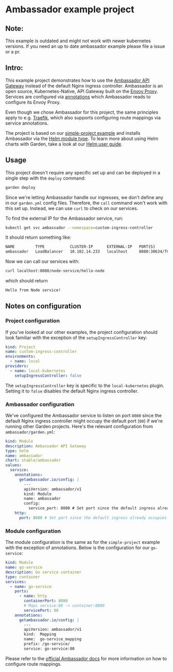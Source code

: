 # Ambassador example project

## Note:

This example is outdated and might not work with newer kubernetes versions. If you need an up to date ambassador example please file a issue or a pr.

## Intro:

This example project demonstrates how to use the [Ambassador API Gateway](https://www.getambassador.io/) instead of the default Nginx ingress controller. Ambassador is an open source, Kubernetes-Native, API Gateway built on the [Envoy Proxy](https://github.com/envoyproxy/envoy). Services are configured via [annotations](https://docs.garden.io/reference/module-types/container#module-services-annotations) which Ambassador reads to configure its Envoy Proxy.

Even though we chose Ambassador for this project, the same principles apply to e.g. [Traefik](https://traefik.io/), which also supports configuring route mappings via service annotations.

The project is based on our [simple-project example](https://github.com/garden-io/garden/tree/v0.9.0-docfix.2/examples/simple-project) and installs Ambassador via the [Helm module type](https://docs.garden.io/reference/module-types/helm). To learn more about using Helm charts with Garden, take a look at our [Helm user guide](https://docs.garden.io/guides/using-helm-charts).

## Usage

This project doesn't require any specific set up and can be deployed in a single step with the `deploy` command:

```sh
garden deploy
```

Since we're letting Ambassador handle our ingresses, we don't define any in our `garden.yml` config files. Therefore, the `call` command won't work with this set up. Instead, we can use `curl` to check on our services.

To find the external IP for the Ambassador service, run:

```sh
kubectl get svc ambassador --namespace=custom-ingress-controller
```

It should return something like:

```sh
NAME         TYPE           CLUSTER-IP      EXTERNAL-IP   PORT(S)                        AGE
ambassador   LoadBalancer   10.102.14.233   localhost     8080:30634/TCP,443:30614/TCP   120m
```

Now we can call our services with:


```sh
curl localhost:8080/node-service/hello-node
```

which should return

```sh
Hello from Node service!
```

## Notes on configuration

### Project configuration

If you've looked at our other examples, the project configuration should look familiar with the exception of the `setupIngressController` key:

```yaml
kind: Project
name: custom-ingress-controller
environments:
  - name: local
providers:
  - name: local-kubernetes
    setupIngressController: false
```

The `setupIngressController` key is specific to the `local-kubernetes` plugin. Setting it to `false` disables the default Nginx ingress controller.

### Ambassador configuration

We've configured the Ambassador service to listen on port `8080` since the default Nginx ingress controller might occupy the default port (`80`) if we're running other Garden projects. Here's the relevant configuration from `ambassador/garden.yml`:

```yaml
kind: Module
description: Ambassador API Gateway
type: helm
name: ambassador
chart: stable/ambassador
values:
  service:
    annotations:
      getambassador.io/config: |
        ---
        apiVersion: ambassador/v1
        kind: Module
        name: ambassador
        config:
          service_port: 8080 # Set port since the default ingress already occupies the default port
    http:
      port: 8080 # Set port since the default ingress already occupies the default port
```

### Module configuration

The module configuration is the same as for the `simple-project` example with the exception of annotations. Below is the configuration for our `go-service`:

```yaml
kind: Module
name: go-service
description: Go service container
type: container
services:
  - name: go-service
    ports:
      - name: http
        containerPort: 8080
        # Maps service:80 -> container:8080
        servicePort: 80
    annotations:
      getambassador.io/config: |
        ---
        apiVersion: ambassador/v1
        kind:  Mapping
        name:  go-service_mapping
        prefix: /go-service/
        service: go-service:80
```

Please refer to the [official Ambassador docs](https://www.getambassador.io/reference/mappings/) for more information on how to configure route mappings.

